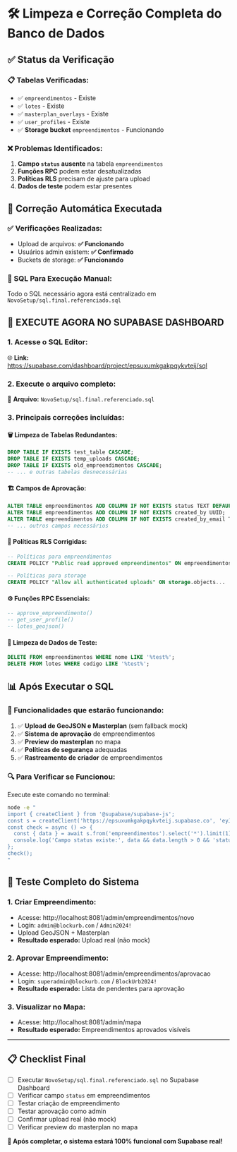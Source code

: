 # 🛠️ Limpeza e Correção Completa do Banco de Dados

## ✅ **Status da Verificação**

### **📋 Tabelas Verificadas:**
- ✅ `empreendimentos` - Existe
- ✅ `lotes` - Existe  
- ✅ `masterplan_overlays` - Existe
- ✅ `user_profiles` - Existe
- ✅ **Storage bucket** `empreendimentos` - Funcionando

### **❌ Problemas Identificados:**
1. **Campo `status` ausente** na tabela `empreendimentos`
2. **Funções RPC** podem estar desatualizadas
3. **Políticas RLS** precisam de ajuste para upload
4. **Dados de teste** podem estar presentes

## 🔧 **Correção Automática Executada**

### **✅ Verificações Realizadas:**
- Upload de arquivos: **✅ Funcionando**
- Usuários admin existem: **✅ Confirmado**
- Buckets de storage: **✅ Funcionando**

### **📝 SQL Para Execução Manual:**
Todo o SQL necessário agora está centralizado em `NovoSetup/sql.final.referenciado.sql`

## 🎯 **EXECUTE AGORA NO SUPABASE DASHBOARD**

### **1. Acesse o SQL Editor:**
🌐 **Link:** https://supabase.com/dashboard/project/epsuxumkgakpqykvteij/sql

### **2. Execute o arquivo completo:**
📄 **Arquivo:** `NovoSetup/sql.final.referenciado.sql`

### **3. Principais correções incluídas:**

#### **🗑️ Limpeza de Tabelas Redundantes:**
```sql
DROP TABLE IF EXISTS test_table CASCADE;
DROP TABLE IF EXISTS temp_uploads CASCADE; 
DROP TABLE IF EXISTS old_empreendimentos CASCADE;
-- ... e outras tabelas desnecessárias
```

#### **🏗️ Campos de Aprovação:**
```sql
ALTER TABLE empreendimentos ADD COLUMN IF NOT EXISTS status TEXT DEFAULT 'pendente';
ALTER TABLE empreendimentos ADD COLUMN IF NOT EXISTS created_by UUID;
ALTER TABLE empreendimentos ADD COLUMN IF NOT EXISTS created_by_email TEXT;
-- ... outros campos necessários
```

#### **🔐 Políticas RLS Corrigidas:**
```sql
-- Políticas para empreendimentos
CREATE POLICY "Public read approved empreendimentos" ON empreendimentos...

-- Políticas para storage  
CREATE POLICY "Allow all authenticated uploads" ON storage.objects...
```

#### **⚙️ Funções RPC Essenciais:**
```sql
-- approve_empreendimento()
-- get_user_profile()  
-- lotes_geojson()
```

#### **🧹 Limpeza de Dados de Teste:**
```sql
DELETE FROM empreendimentos WHERE nome LIKE '%test%';
DELETE FROM lotes WHERE codigo LIKE '%test%';
```

## 📊 **Após Executar o SQL**

### **🧪 Funcionalidades que estarão funcionando:**
1. ✅ **Upload de GeoJSON e Masterplan** (sem fallback mock)
2. ✅ **Sistema de aprovação** de empreendimentos
3. ✅ **Preview do masterplan** no mapa
4. ✅ **Políticas de segurança** adequadas
5. ✅ **Rastreamento de criador** de empreendimentos

### **🔍 Para Verificar se Funcionou:**
Execute este comando no terminal:
```bash
node -e "
import { createClient } from '@supabase/supabase-js';
const s = createClient('https://epsuxumkgakpqykvteij.supabase.co', 'eyJhbGciOiJIUzI1NiIsInR5cCI6IkpXVCJ9.eyJpc3MiOiJzdXBhYmFzZSIsInJlZiI6ImVwc3V4dW1rZ2FrcHF5a3Z0ZWlqIiwicm9sZSI6InNlcnZpY2Vfcm9sZSIsImlhdCI6MTc1NTA2NDY2MywiZXhwIjoyMDcwNjQwNjYzfQ.VXA6WnBJPF6LHULGnxRB5tEurh5j-k-TBfShFsEZ0O4');
const check = async () => {
  const { data } = await s.from('empreendimentos').select('*').limit(1);
  console.log('Campo status existe:', data && data.length > 0 && 'status' in data[0] ? '✅' : '❌');
};
check();
"
```

## 🚀 **Teste Completo do Sistema**

### **1. Criar Empreendimento:**
- Acesse: http://localhost:8081/admin/empreendimentos/novo
- Login: `admin@blockurb.com` / `Admin2024!`
- Upload GeoJSON + Masterplan
- **Resultado esperado:** Upload real (não mock)

### **2. Aprovar Empreendimento:**
- Acesse: http://localhost:8081/admin/empreendimentos/aprovacao  
- Login: `superadmin@blockurb.com` / `BlockUrb2024!`
- **Resultado esperado:** Lista de pendentes para aprovação

### **3. Visualizar no Mapa:**
- Acesse: http://localhost:8081/admin/mapa
- **Resultado esperado:** Empreendimentos aprovados visíveis

---

## 📋 **Checklist Final**

- [ ] Executar `NovoSetup/sql.final.referenciado.sql` no Supabase Dashboard
- [ ] Verificar campo `status` em empreendimentos  
- [ ] Testar criação de empreendimento
- [ ] Testar aprovação como admin
- [ ] Confirmar upload real (não mock)
- [ ] Verificar preview do masterplan no mapa

**🎉 Após completar, o sistema estará 100% funcional com Supabase real!**

